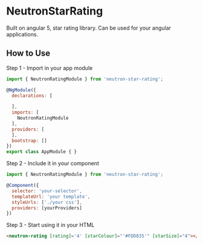 # NeutronStarRating

Built on angular 5, star rating library. Can be used for your angular applications.

## How to Use

Step 1 - Import in your app module

```js
import { NeutronRatingModule } from 'neutron-star-rating';

@NgModule({
  declarations: [
    
  ],
  imports: [
    NeutronRatingModule
  ],
  providers: [
  ],
  bootstrap: []
})
export class AppModule { }
```

Step 2 - Include it in your component

```js
import { NeutronRatingModule } from 'neutron-star-rating';

@Component({
  selector: 'your-selector',
  templateUrl: 'your template',
  styleUrls: ['./your css'],
  providers: [yourProviders]
})
```

Step 3 - Start using it in your HTML

```html
<neutron-rating [rating]='4' [starColour]="'#FDD835'" [starSize]="4"></neutron-rating>
```
